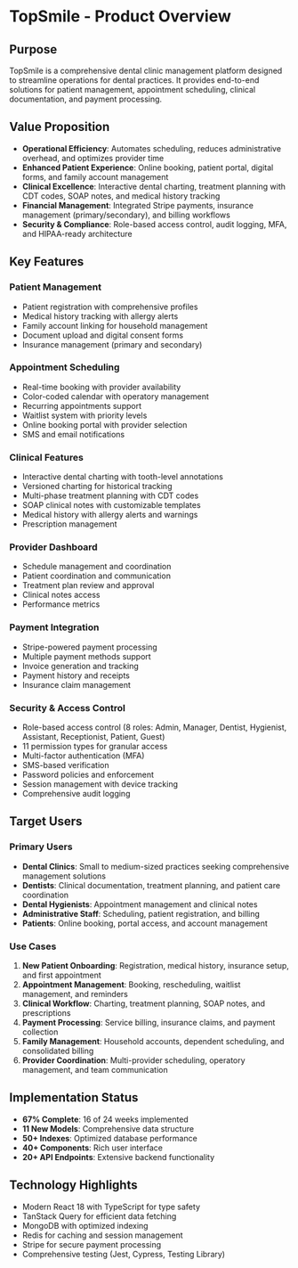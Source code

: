 # TopSmile - Product Overview

## Purpose
TopSmile is a comprehensive dental clinic management platform designed to streamline operations for dental practices. It provides end-to-end solutions for patient management, appointment scheduling, clinical documentation, and payment processing.

## Value Proposition
- **Operational Efficiency**: Automates scheduling, reduces administrative overhead, and optimizes provider time
- **Enhanced Patient Experience**: Online booking, patient portal, digital forms, and family account management
- **Clinical Excellence**: Interactive dental charting, treatment planning with CDT codes, SOAP notes, and medical history tracking
- **Financial Management**: Integrated Stripe payments, insurance management (primary/secondary), and billing workflows
- **Security & Compliance**: Role-based access control, audit logging, MFA, and HIPAA-ready architecture

## Key Features

### Patient Management
- Patient registration with comprehensive profiles
- Medical history tracking with allergy alerts
- Family account linking for household management
- Document upload and digital consent forms
- Insurance management (primary and secondary)

### Appointment Scheduling
- Real-time booking with provider availability
- Color-coded calendar with operatory management
- Recurring appointments support
- Waitlist system with priority levels
- Online booking portal with provider selection
- SMS and email notifications

### Clinical Features
- Interactive dental charting with tooth-level annotations
- Versioned charting for historical tracking
- Multi-phase treatment planning with CDT codes
- SOAP clinical notes with customizable templates
- Medical history with allergy alerts and warnings
- Prescription management

### Provider Dashboard
- Schedule management and coordination
- Patient coordination and communication
- Treatment plan review and approval
- Clinical notes access
- Performance metrics

### Payment Integration
- Stripe-powered payment processing
- Multiple payment methods support
- Invoice generation and tracking
- Payment history and receipts
- Insurance claim management

### Security & Access Control
- Role-based access control (8 roles: Admin, Manager, Dentist, Hygienist, Assistant, Receptionist, Patient, Guest)
- 11 permission types for granular access
- Multi-factor authentication (MFA)
- SMS-based verification
- Password policies and enforcement
- Session management with device tracking
- Comprehensive audit logging

## Target Users

### Primary Users
- **Dental Clinics**: Small to medium-sized practices seeking comprehensive management solutions
- **Dentists**: Clinical documentation, treatment planning, and patient care coordination
- **Dental Hygienists**: Appointment management and clinical notes
- **Administrative Staff**: Scheduling, patient registration, and billing
- **Patients**: Online booking, portal access, and account management

### Use Cases
1. **New Patient Onboarding**: Registration, medical history, insurance setup, and first appointment
2. **Appointment Management**: Booking, rescheduling, waitlist management, and reminders
3. **Clinical Workflow**: Charting, treatment planning, SOAP notes, and prescriptions
4. **Payment Processing**: Service billing, insurance claims, and payment collection
5. **Family Management**: Household accounts, dependent scheduling, and consolidated billing
6. **Provider Coordination**: Multi-provider scheduling, operatory management, and team communication

## Implementation Status
- **67% Complete**: 16 of 24 weeks implemented
- **11 New Models**: Comprehensive data structure
- **50+ Indexes**: Optimized database performance
- **40+ Components**: Rich user interface
- **20+ API Endpoints**: Extensive backend functionality

## Technology Highlights
- Modern React 18 with TypeScript for type safety
- TanStack Query for efficient data fetching
- MongoDB with optimized indexing
- Redis for caching and session management
- Stripe for secure payment processing
- Comprehensive testing (Jest, Cypress, Testing Library)
